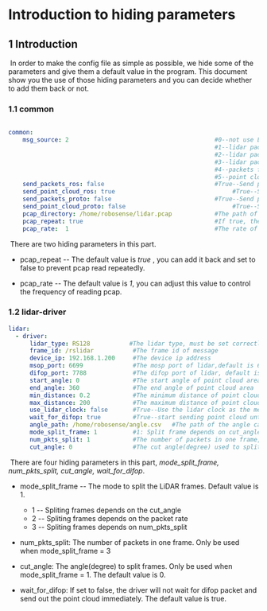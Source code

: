 # Introduction to hiding parameters



## 1 Introduction

​	In order to make the config file as simple as possible, we hide some of the parameters and give them a default value in the program. This document show you the use of those hiding parameters and you can decide whether to add them back or not. 



### 1.1 common

```yaml

common:
    msg_source: 2                                         #0--not use Lidar
                                                          #1--lidar packet message come from online lidar
                                                          #2--lidar packet message come from ROS
                                                          #3--lidar packet message come from Pcap bag
                                                          #4--packets from Protobuf-UDP
                                                          #5--point cloud from Protobuf-UDP
    send_packets_ros: false                               #True--Send packet through ROS(Used to record packet)
    send_point_cloud_ros: true                                 #True--Send point cloud through ROS
    send_packets_proto: false                             #True--Send packets through Protobuf-UDP
    send_point_cloud_proto: false                              #True--Send point cloud through Protobuf-UDP
    pcap_directory: /home/robosense/lidar.pcap            #The path of pcap file
    pcap_repeat: true									  #If true, the pcap file will repeatedly read.
    pcap_rate:	1										  #The rate of reading pcap	

```

​	There are two  hiding parameters in this part.

- pcap_repeat -- The default value is *true* , you can add it back and set to false to prevent pcap read repeatedly.

- pcap_rate -- The default value is *1*, you can adjust this value to control the frequency of reading pcap.



### 1.2 lidar-driver

```yaml
lidar:
  - driver:
      lidar_type: RS128           #The lidar type, must be set correctly
      frame_id: /rslidar           #The frame id of message
      device_ip: 192.168.1.200     #The device ip address
      msop_port: 6699              #The mosp port of lidar,default is 6699
      difop_port: 7788             #The difop port of lidar, default is 7788
      start_angle: 0               #The start angle of point cloud area
      end_angle: 360               #The end angle of point cloud area
      min_distance: 0.2            #The minimum distance of point cloud area
      max_distance: 200            #The maximum distance of point cloud area
      use_lidar_clock: false       #True--Use the lidar clock as the message timestamp;False-- Use the system clock as the time stamp  
      wait_for_difop: true         #True--start sending point cloud until receive difop packet
      angle_path: /home/robosense/angle.csv   #The path of the angle calibration file. For latest version lidars, there is no need to use this file.
      mode_split_frame: 1	       #1: Split frame depends on cut_angle; 2:Split frame depends on packet rate; 3:Split frame depends on num_pkts_split
	  num_pkts_split: 1 	       #The number of packets in one frame, only be used when mode_split_frame=3
      cut_angle: 0                 #The cut angle(degree) used to split frame, only be used when mode_split_frame=1
```

​	There are four hiding parameters in this part, *mode_split_frame, num_pkts_split, cut_angle, wait_for_difop*.

- mode_split_frame -- The mode to split the LiDAR frames. Default value is 1.

  - 1 -- Spliting frames depends on the cut_angle
  - 2 -- Spliting frames depends on the packet rate
  - 3 -- Spliting frames depends on num_pkts_split

- num_pkts_split: The number of packets in one frame. Only be used when mode_split_frame = 3

- cut_angle: The angle(degree) to split frames. Only be used when mode_split_frame = 1. The default value is 0.

- wait_for_difop: If set to false, the driver will not wait for difop packet and send out the point cloud immediately. The default value is true.